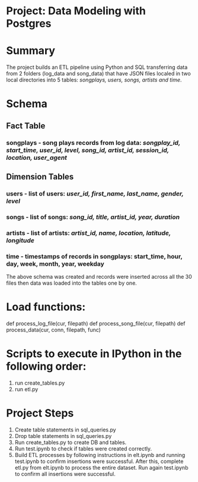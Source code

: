 # Project: Data Modeling with Postgres

# Summary

The project builds an ETL pipeline using Python and SQL transferring data from 2 folders (log_data and song_data) that have JSON files localed in two local directories into 5 tables: *songplays, users, songs, artists and time*.

# Schema

## Fact Table
### songplays - song plays records from log data: *songplay_id, start_time, user_id, level, song_id, artist_id, session_id, location, user_agent*

## Dimension Tables
### users - list of users: *user_id, first_name, last_name, gender, level*
### songs - list of songs: *song_id, title, artist_id, year, duration*
### artists - list of artists: *artist_id, name, location, latitude, longitude*
### time - timestamps of records in songplays:  start_time, hour, day, week, month, year, weekday

The above schema was created and records were inserted across all the 30 files then data was loaded into the tables one by one.

# Load functions:

def process_log_file(cur, filepath)
def process_song_file(cur, filepath)
def process_data(cur, conn, filepath, func)

# Scripts to execute in IPython in the following order:

1. run create_tables.py
2. run etl.py

# Project Steps

1. Create table statements in sql_queries.py
2. Drop table statements in sql_queries.py
3. Run create_tables.py to create DB and tables.
4. Run test.ipynb to check if tables were created correctly. 
5. Build ETL processes by following instructions in elt.ipynb and running test.ipynb to confirm insertions were successful. After this, complete etl.py from elt.ipynb to process the entire dataset. Run again test.ipynb to confirm all insertions were successful.
